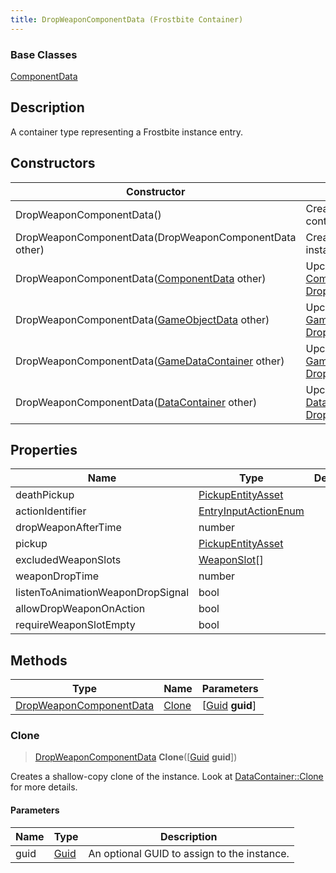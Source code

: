 ```yaml
---
title: DropWeaponComponentData (Frostbite Container)
---
```

### Base Classes

[ComponentData](ComponentData)

## Description

A container type representing a Frostbite instance entry.

## Constructors

| Constructor                                                                        | Description                                                                                                                           |
| ---------------------------------------------------------------------------------- | ------------------------------------------------------------------------------------------------------------------------------------- |
| DropWeaponComponentData()                                                          | Create a new instance of this container type.                                                                                         |
| DropWeaponComponentData(DropWeaponComponentData other)                             | Create a reference copy of an instance of the same type.                                                                              |
| DropWeaponComponentData([ComponentData](ComponentData) other)                      | Upcast an instance of type [ComponentData](ComponentData) to [DropWeaponComponentData](DropWeaponComponentData).                      |
| DropWeaponComponentData([GameObjectData](GameObjectData) other)                    | Upcast an instance of type [GameObjectData](GameObjectData) to [DropWeaponComponentData](DropWeaponComponentData).                    |
| DropWeaponComponentData([GameDataContainer](GameDataContainer) other)              | Upcast an instance of type [GameDataContainer](GameDataContainer) to [DropWeaponComponentData](DropWeaponComponentData).              |
| DropWeaponComponentData([DataContainer](/vext/ref/cls/shr/datacontainer) other) | Upcast an instance of type [DataContainer](/vext/ref/cls/shr/datacontainer) to [DropWeaponComponentData](DropWeaponComponentData). |

## Properties

| Name                              | Type                                         | Description |
| --------------------------------- | -------------------------------------------- | ----------- |
| deathPickup                       | [PickupEntityAsset](PickupEntityAsset)       |             |
| actionIdentifier                  | [EntryInputActionEnum](EntryInputActionEnum) |             |
| dropWeaponAfterTime               | number                                       |             |
| pickup                            | [PickupEntityAsset](PickupEntityAsset)       |             |
| excludedWeaponSlots               | [WeaponSlot](WeaponSlot)\[\]                 |             |
| weaponDropTime                    | number                                       |             |
| listenToAnimationWeaponDropSignal | bool                                         |             |
| allowDropWeaponOnAction           | bool                                         |             |
| requireWeaponSlotEmpty            | bool                                         |             |

## Methods

| Type                                               | Name            | Parameters                                     |
| -------------------------------------------------- | --------------- | ---------------------------------------------- |
| [DropWeaponComponentData](DropWeaponComponentData) | [Clone](#clone) | \[[Guid](/vext/ref/cls/shr/guid) **guid**\] |

### Clone

> [DropWeaponComponentData](DropWeaponComponentData) **Clone**(\[[Guid](/vext/ref/cls/shr/guid) **guid**\])

Creates a shallow-copy clone of the instance. Look at [DataContainer::Clone](/vext/ref/cls/shr/datacontainer#clone) for more details.

#### Parameters

| Name | Type         | Description                                 |
| ---- | ------------ | ------------------------------------------- |
| guid | [Guid](Guid) | An optional GUID to assign to the instance. |
